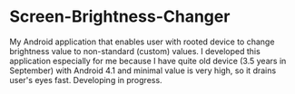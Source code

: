 # Screen-Brightness-Changer
My Android application that enables user with rooted device to change brightness value to non-standard (custom)
values. I developed this application especially for me because I have quite old device (3.5 years in September) with Android 4.1
and minimal value is very high, so it drains user's eyes fast. Developing in progress.
